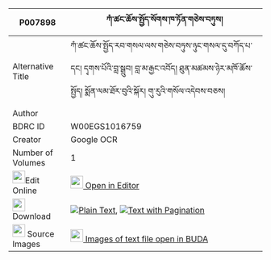 |P007898|ཀཾ་ཚང་ཆོས་སྤྱོད་སོགས་ཁ་ཏོན་གཅེས་བཏུས། 
| --- | --- 
|Alternative Title |ཀཾ་ཚང་ཆོས་སྤྱོད་རབ་གསལ་ལས་གཅེས་བཏུས་ཉུང་གསལ་དུ་བཀོད་པ་དང། དྭགས་པོའི་བླ་སྒྲུབ། བླ་མ་རྒྱང་འབོད། ཐུན་མཚམས་ཉེར་མཁོ་ཆོས་སྤྱོད། སྨོན་ལམ་ཐོར་བུའི་སྐོར། གུ་རུའི་གསོལ་འདེབས་བཅས།
|Author | 
|BDRC ID | W00EGS1016759
|Creator | Google OCR
|Number of Volumes| 1
|<img width="25" src="https://img.icons8.com/color/25/000000/edit-property.png">Edit Online| [<img width="25" src="https://avatars.githubusercontent.com/u/45091458?s=200&v=4"> Open in Editor](http://editor.openpecha.org/P007898)
|<img width="25" src="https://img.icons8.com/fluent/48/000000/download-2.png"/>  Download | [![](https://img.icons8.com/color/20/000000/txt.png)Plain Text](https://github.com/Openpecha/P007898/releases/download/v1/kam_tsang_chocho_sok_khaton_ch_plain_P007898.zip), [![](https://img.icons8.com/color/20/000000/txt.png)Text with Pagination](https://github.com/Openpecha/P007898/releases/download/v1/kam_tsang_chocho_sok_khaton_ch_pages_P007898.zip)
|<img width="25" src="https://img.icons8.com/plasticine/100/000000/pictures-folder.png"/>  Source Images | [<img width="25" src="https://library.bdrc.io/icons/BUDA-small.svg"> Images of text file open in BUDA](https://library.bdrc.io/show/bdr:W00EGS1016759)